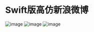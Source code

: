 # Swift版高仿新浪微博
 ![image](https://github.com/CoderYQ/NewWeibo/blob/master/新浪微博/QQ20161021-1.png)
 ![image](https://github.com/CoderYQ/NewWeibo/blob/master/新浪微博/IMG_1180.PNG)
 ![image](https://github.com/CoderYQ/NewWeibo/blob/master/新浪微博/QQ20161021-0.png)
  
